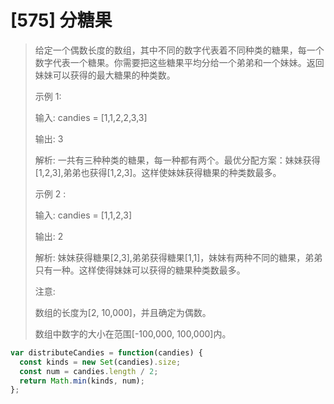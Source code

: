 # [575] 分糖果

> 给定一个偶数长度的数组，其中不同的数字代表着不同种类的糖果，每一个数字代表一个糖果。你需要把这些糖果平均分给一个弟弟和一个妹妹。返回妹妹可以获得的最大糖果的种类数。
>
> 示例 1:
>
> 输入: candies = [1,1,2,2,3,3]
>
> 输出: 3
>
> 解析: 一共有三种种类的糖果，每一种都有两个。最优分配方案：妹妹获得[1,2,3],弟弟也获得[1,2,3]。这样使妹妹获得糖果的种类数最多。
>
> 示例 2 :
>
> 输入: candies = [1,1,2,3]
>
> 输出: 2
>
> 解析: 妹妹获得糖果[2,3],弟弟获得糖果[1,1]，妹妹有两种不同的糖果，弟弟只有一种。这样使得妹妹可以获得的糖果种类数最多。
>
> 注意:
>
> 数组的长度为[2, 10,000]，并且确定为偶数。
>
> 数组中数字的大小在范围[-100,000, 100,000]内。

```js
var distributeCandies = function(candies) {
  const kinds = new Set(candies).size;
  const num = candies.length / 2;
  return Math.min(kinds, num);
};
```
